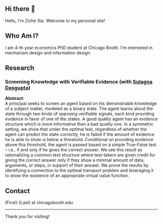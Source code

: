 ## Hi there 👋

Hello, I'm Zizhe Xia. Welcome to my personal site!

## Who Am I?

I am 4-th year economics PhD student at Chicago Booth. I'm interested in mechanism design and information design.

## Research

### **Screening Knowledge with Verifiable Evidence** (with [Sulagna Dasgupta](https://sites.google.com/view/sulagna)) 
   **Abstract**:  
   A principal seeks to screen an agent based on his demonstrable knowledge of a subject
matter, modeled as a binary state. The agent learns about the state through two kinds of
opposing verifiable signals, each kind providing evidence in favor of one of the states. A good
quality agent has an evidence structure which is more informative than a bad quality one. In
a symmetric setting, we show that under the optimal test, regardless of whether the agent can
predict the state correctly, he is failed if the amount of evidence he is able to show is below a
threshold. Conditional on providing evidence above this threshold, the agent is passed based on
a simple True-False test – i.e., if and only if he gives the correct answer. We see this result as
rationalizing a common test structure where test-takers are given credit for giving the correct
answer only if they show a minimal amount of data, arguments, or steps, in support of their
answer. We prove the results by identifying a connection to the optimal transport problem and
leveraging it to show the existence of an appropriate virtual value function.



## Contact

[First]-[Last] at chicagobooth.edu

---

Thank you for visiting!
